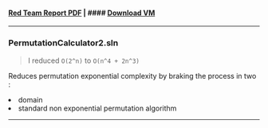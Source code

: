 

#### [Red Team Report PDF](https://ipfs.io/ipfs/QmNb1gWYByYsiH14X59eKwDBP5ML9m6B3vikrSXU4rLQfL) | #### [Download VM](https://mega.nz/file/utoWCJ4C#VTaRl4ncj8C-OcFiECe8N04UzpxqrWQ4k_NbJh2Mm8Q)

<hr>

### PermutationCalculator2.sln 

> I reduced `O(2^n)` to `O(n^4 + 2n^3)`

Reduces permutation exponential complexity by braking the process in two :

<li> domain 
<li> standard non exponential permutation algorithm 

<hr>
